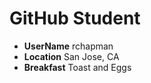 # GitHub Student

* **UserName** rchapman
* **Location**  San Jose, CA
* **Breakfast** Toast and Eggs

